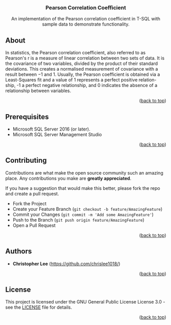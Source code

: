 <h3 align="center">Pearson Correlation Coefficient</h3>

  <p align="center">
An implementation of the Pearson correlation coefficient in T-SQL with sample data to demonstrate functionality.
    <br />
  </p>
</div>

## About

In statistics, the Pearson correlation coefficient, also referred to as Pearson's r is a measure of linear correlation between two sets of data.  It is the covariance of two variables, divided by the product of their standard deviations. This creates a normalised measurement of covariance with a result between −1 and 1.  Usually, the Pearson coefficient is obtained via a Least-Squares fit and a value of 1 represents a perfect positive relation-ship, -1 a perfect negative relationship, and 0 indicates the absence of a relationship between variables.  
<p align="right">(<a href="#top">back to top</a>)</p>

<!-- GETTING STARTED -->
## Prerequisites

* Microsoft SQL Server 2016 (or later).
* Microsoft SQL Server Management Studio
<p align="right">(<a href="#top">back to top</a>)</p>

<!-- CONTRIBUTING -->
## Contributing

Contributions are what make the open source community such an amazing place. Any contributions you make are **greatly appreciated**.

If you have a suggestion that would make this better, please fork the repo and create a pull request. 

* Fork the Project
* Create your Feature Branch (`git checkout -b feature/AmazingFeature`)
* Commit your Changes (`git commit -m 'Add some AmazingFeature'`)
* Push to the Branch (`git push origin feature/AmazingFeature`)
* Open a Pull Request
<p align="right">(<a href="#top">back to top</a>)</p>

## Authors

* **Christopher Lee** (https://github.com/chrislee1018/)
<p align="right">(<a href="#top">back to top</a>)</p>

## License

This project is licensed under the GNU General Public License License 3.0 - see the [LICENSE](LICENSE) file for details.
<p align="right">(<a href="#top">back to top</a>)</p>

